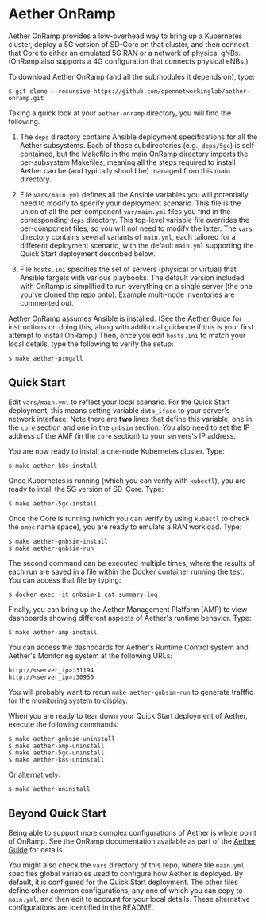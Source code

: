 # Aether OnRamp

Aether OnRamp provides a low-overhead way to bring up a
Kubernetes cluster, deploy a 5G version of SD-Core on that
cluster, and then connect that Core to either an emulated 5G RAN
or a network of physical gNBs. (OnRamp also supports a 4G
configuration that connects physical eNBs.)

To download Aether OnRamp (and all the submodules it depends on),
type:

```
$ git clone --recursive https://github.com/opennetworkinglab/aether-onramp.git
```

Taking a quick look at your ``aether-onramp`` directory, you will 
find the following.

1. The ``deps`` directory contains Ansible deployment
   specifications for all the Aether subsystems. Each of these
   subdirectories (e.g., ``deps/5gc``) is self-contained, but
   the Makefile in the main OnRamp directory imports the
   per-subsystem Makefiles, meaning all the steps required
   to install Aether can be (and typically should be) managed from
   this main directory.

2. File ``vars/main.yml`` defines all the Ansible variables you will
   potentially need to modify to specify your deployment scenario.
   This file is the union of all the per-component ``var/main.yml``
   files you find in the corresponding ``deps`` directory. This
    top-level variable file overrides the per-component files, so
   you will not need to modify the latter. The ``vars`` directory
   contains several variants of ``main.yml``, each tailored for a
   different deployment scenario, with the default ``main.yml``
   supporting the Quick Start deployment described below.

3. File ``hosts.ini`` specifies the set of servers (physical or
   virtual) that Ansible targets with various playbooks. The
   default version included with OnRamp is simplified to run
   everything on a single server (the one you've cloned the
   repo onto). Example multi-node inventories are commented out.
    
Aether OnRamp assumes Ansible is installed. (See the
[Aether Guide](https://docs.aetherproject.org/master/onramp/start.html#prep-environment)
for instructions on doing this, along with additional guidance if this
is your first attempt to install OnRamp.) Then, once you edit ``hosts.ini`` to
match your local details, type the following to verify the setup:

```
$ make aether-pingall
```

## Quick Start

Edit ``vars/main.yml`` to reflect your local scenario. For
the Quick Start deployment, this means setting variable
``data_iface`` to your server's network interface. Note there are
**two** lines that define this variable, one in the ``core`` section
and one in the ``gnbsim`` section. You also need to set the
IP address of the AMF (in the ``core`` section) to your servers's
IP address.

You are now ready to install a one-node Kubernetes cluster. Type:

```
$ make aether-k8s-install
```

Once Kubernetes is running (which you can verify with ``kubectl``),
you are ready to intall the 5G version of SD-Core. Type:

```
$ make aether-5gc-install
```

Once the Core is running (which you can verify by using ``kubectl`` to
check the ``omec`` name space), you are ready to emulate a RAN
workload. Type:

```
$ make aether-gnbsim-install
$ make aether-gnbsim-run
```

The second command can be executed multiple times, where the
results of each run are saved in a file within the Docker container
running the test. You can access that file by typing:

```
$ docker exec -it gnbsim-1 cat summary.log
```

Finally, you can bring up the Aether Management Platform (AMP) to view
dashboards showing different aspects of Aether's runtime behavior. Type:

```
$ make aether-amp-install
```

You can access the dashboards for Aether's Runtime Control system and
Aether's Monitoring system at the following URLs:

```
http://<server_ip>:31194
http://<server_ip>:30950
```

You will probably want to rerun ``make aether-gnbsim-run`` to generate
trafffic for the monitoring system to display.

When you are ready to tear down your Quick Start deployment of Aether,
execute the following commands:

```
$ make aether-gnbsim-uninstall
$ make aether-amp-uninstall
$ make aether-5gc-uninstall
$ make aether-k8s-uninstall
```

Or alternatively:

```
$ make aether-uninstall
```

## Beyond Quick Start

Being able to support more complex configurations of Aether is whole
point of OnRamp. See the OnRamp documentation available as part of
the [Aether Guide](https://docs.aetherproject.org) for details.

You might also check the `vars` directory of this repo, where file
`main.yml` specifies global variables used to configure how Aether is
deployed. By default, it is configured for the Quick Start deployment.
The other files define other common configurations, any one of which
you can copy to `main.yml`, and then edit to account for your local
details. These alternative configurations are identified in the README.
